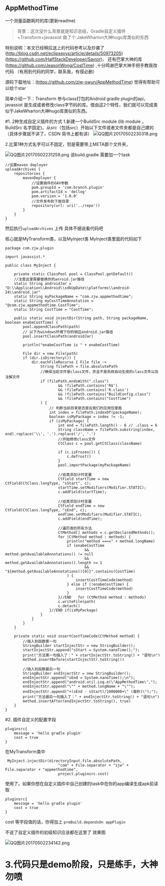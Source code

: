 ## AppMethodTime

一个测量函数耗时的库(更新readme)


>背景：这次没什么背景就是知识总结，Gradle自定义插件+Transform+javassist 做了个 JakeWharton大神hugo库类似的东西

特别说明：本文已经稍后送上的代码参考以及抄袭了(http://blog.csdn.net/eclipsexys/article/details/50973205)
(https://github.com/HalfStackDeveloper/Savior)，
还有巴掌大神的库(https://github.com/JeasonWong/CostTime) ,十分鸣谢巴掌大神手把手教我改代码
（有用到代码的同学，联系我，有侵必删）<br>

源码下载地址：(https://github.com/zjw-swun/AppMethodTime) 觉得有帮助可以给个star<br>

简单介绍一下：Transform 参与class打包的Android
 gradle plugin的api，javassist 是生成或者修改class字节码的库。借由这2个特性，我们就可以完成类似于JakeWharton大神hugo库类似的东西。

#1.  2种生成自定义插件的方式
1.新建一个BuildSrc module (lib module ，BuildSrc 名字固定)，从src（包括src）开始以下文件或者文件夹都是自己建的（具体步骤就不讲了，CSDN 简书上都有讲）
![QQ图片20170502230318.png](http://upload-images.jianshu.io/upload_images/1857887-3c3cce8ba26e6f22.png?imageMogr2/auto-orient/strip%7CimageView2/2/w/1240)

2.比第1种方式名字可以不固定，但是需要带上META那个文件夹，

![QQ图片20170502231259.png](http://upload-images.jianshu.io/upload_images/1857887-e21bd4f63d74cfff.png?imageMogr2/auto-orient/strip%7CimageView2/2/w/1240)
该build.gradle 需要加一个task
```
//设置maven deployer
uploadArchives {
    repositories {
        mavenDeployer {
            //设置插件的GAV参数
            pom.groupId = 'com.branch.plugin'
            pom.artifactId = 'dellog'
            pom.version = '1.0.0'
            //文件发布到下面目录
            repository(url: uri('../repo'))
        }
    }
}
```
然后执行``uploadArchives`` 上传
具体不细说看代码吧

核心就是MyTransform类，以及MyInject类
MyInject类里面的代码如下
```
package com.zjw.plugin

import javassist.*

public class MyInject {

    private static ClassPool pool = ClassPool.getDefault()
    //注意这里需要替换你的anroid.jar路径
    static String androidJar = "D:\\Application\\Android\\sdkUpDate\\platforms\\android-24\\android.jar"
    static String myPackageName = "com.zjw.appmethodtime";
    static String myCostTimeAnnotation = "@com.zjw.appmethodtime.CostTime";
    static String CostTime = "CostTime";

    public static void injectDir(String path, String packageName, boolean enabeCostTime) {
        pool.appendClassPath(path)
        // 以下为windows环境下你的相应android.jar路径
        pool.insertClassPath(androidJar)

        println("enabeCostTime is " + enabeCostTime)

        File dir = new File(path)
        if (dir.isDirectory()) {
            dir.eachFileRecurse { File file ->
                String filePath = file.absolutePath
                //确保当前文件是class文件，并且不是系统自动生成的class文件以及注解文件
                if (filePath.endsWith(".class")
                        && !filePath.contains('R$')
                        && !filePath.contains('R.class')
                        && !filePath.contains("BuildConfig.class")
                        && !filePath.contains("CostTime")
                ) {
                    // 判断当前目录是否是在我们的应用包里面
                    int index = filePath.indexOf(packageName);
                    boolean isMyPackage = index != -1;
                    if (isMyPackage) {
                        int end = filePath.length() - 6 // .class = 6
                        String className = filePath.substring(index, end).replace('\\', '.').replace('/', '.')
                        //开始修改class文件
                        CtClass c = pool.getCtClass(className)

                        if (c.isFrozen()) {
                            c.defrost()
                        }
                        pool.importPackage(myPackageName)

                        //给类添加计时变量
                        CtField startTime = new CtField(CtClass.longType, "sStart", c);
                        startTime.setModifiers(Modifier.STATIC);
                        c.addField(startTime);

                        //给类添加计时变量
                        CtField endTime = new CtField(CtClass.longType, "sEnd", c);
                        endTime.setModifiers(Modifier.STATIC);
                        c.addField(endTime);

                        //遍历类的所有方法
                        CtMethod[] methods = c.getDeclaredMethods();
                        for (CtMethod method : methods) {
                            println("method ====" + method.longName)
                            if (enabeCostTime
                                    && method.getAvailableAnnotations() != null
                                    && method.getAvailableAnnotations().length >= 1
                                    && "${method.getAvailableAnnotations()[0]}".contains(CostTime)
                            ) {
                                insertCostTimeCode(method)
                            } else if (!enabeCostTime) {
                                insertCostTimeCode(method)
                            }
                        }//END   for (CtMethod method : methods)
                        c.writeFile(path)
                        c.detach()
                    }//END if(isMyPackage)
                }
            }
        }
    }

    private static void insertCostTimeCode(CtMethod method) {
        //插入到函数第一句
        StringBuilder startInjectStr = new StringBuilder();
        startInjectStr.append("sStart = System.nanoTime();");
        print("方法第一句插入了：" + startInjectStr.toString() + "语句\n")
        method.insertBefore(startInjectStr.toString())

        //插入到函数最后一句
        StringBuilder endInjectStr = new StringBuilder();
        endInjectStr.append("sEnd = System.nanoTime();\n");
        endInjectStr.append("android.util.Log.e(\"AppMethodTime\",");
        endInjectStr.append("\"" + method.longName + "\"");
        endInjectStr.append("+(sEnd - sStart)/1000000+\" (毫秒)\");");
        print("方法最后一句插入了：" + endInjectStr.toString() + "语句\n")
        method.insertAfter(endInjectStr.toString(), true)
    }
}
```

#2.  插件自定义的配置字段
```
pluginsrc{
    message = 'hello gradle plugin'
    cost = true
}
```
在MyTransform类中
```
 MyInject.injectDir(directoryInput.file.absolutePath,
                        "com" + File.separator + "zjw" + File.separator + "appmethodtime",
                        project.pluginsrc.cost)
```
使用了。如果你想在自定义插件中自己创建的task中在你的app编译生成apk前读取
```
pluginsrc{
    message = 'hello gradle plugin'
    cost = true
}
```
cost 等字段值的话，你得加上
``preBuild.dependsOn appPlugin``

 不说了自定义插件的初级知识应该都在这里了
效果图


![QQ图片20170502234142.png](http://upload-images.jianshu.io/upload_images/1857887-9b8a3faf957097c7.png?imageMogr2/auto-orient/strip%7CimageView2/2/w/1240)



# 3.代码只是demo阶段，只是练手，大神勿喷